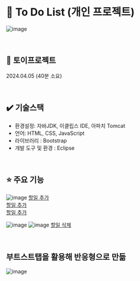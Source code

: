 # 📜 To Do List (개인 프로젝트)
![image](https://github.com/WooRiGyeoRe/ToDoList/assets/144170214/f130742e-c8ce-4c7b-9f69-349a509c2e3c)

<br>

## 📅 토이프로젝트 
2024.04.05 (40분 소요)

<br>

## ✔️ 기술스택
- 환경설정:  자바JDK, 이클립스 IDE, 아파치 Tomcat
- 언어: HTML, CSS, JavaScript
- 라이브러리 : Bootstrap
- 개발 도구 및 환경 : Eclipse

<br>

## ⭐ 주요 기능
![image](https://github.com/WooRiGyeoRe/ToDoList/assets/144170214/cd6716ca-d1f0-496e-bd76-33487ee93f80)
<a href="https://github.com/WooRiGyeoRe/ToDoList/blob/23181089f4f82d397692a11b9e6cdb4206759e5c/src/main/webapp/ch1/todoapp.html#L48C1-L50C83" target='_blank'> 할일 추가</a> <br>
<a href="https://github.com/WooRiGyeoRe/ToDoList/blob/23181089f4f82d397692a11b9e6cdb4206759e5c/src/main/webapp/ch1/todoapp.html#L11C1-L21C44" target='_blank'> 할일 추가</a> <br>
<a href="https://github.com/WooRiGyeoRe/ToDoList/blob/23181089f4f82d397692a11b9e6cdb4206759e5c/src/main/webapp/ch1/todoapp.html#L29C1-L38C16" target='_blank'> 할일 추가</a>

![image](https://github.com/WooRiGyeoRe/ToDoList/assets/144170214/260ec646-ca6f-4518-90d3-f54f5a1d4d32)
![image](https://github.com/WooRiGyeoRe/ToDoList/assets/144170214/c35efc71-c3bf-47c0-853a-9ae933721ce9)
<a href="https://github.com/WooRiGyeoRe/ToDoList/blob/23181089f4f82d397692a11b9e6cdb4206759e5c/src/main/webapp/ch1/todoapp.html#L23C1-L28C4" target='_blank'> 할일 삭제</a>

<br>

## 부트스트탭을 활용해 반응형으로 만듦
![image](https://github.com/WooRiGyeoRe/ToDoList/assets/144170214/af78483c-3528-4979-bf65-55540f503ddd)


